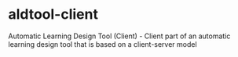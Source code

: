 # aldtool-client
Automatic Learning Design Tool (Client) - Client part of an automatic learning design tool that is based on a client-server model
